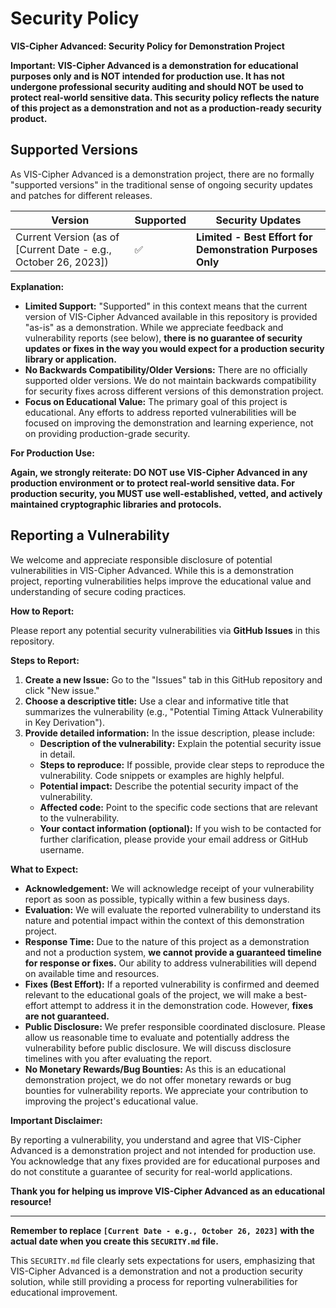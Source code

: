 # Security Policy

**VIS-Cipher Advanced: Security Policy for Demonstration Project**

**Important: VIS-Cipher Advanced is a demonstration for educational purposes only and is NOT intended for production use. It has not undergone professional security auditing and should NOT be used to protect real-world sensitive data. This security policy reflects the nature of this project as a demonstration and not as a production-ready security product.**

## Supported Versions

As VIS-Cipher Advanced is a demonstration project, there are no formally "supported versions" in the traditional sense of ongoing security updates and patches for different releases.

| Version | Supported          | Security Updates |
| ------- | ------------------ | ---------------- |
| Current Version (as of [Current Date - e.g., October 26, 2023]) | :white_check_mark: | **Limited - Best Effort for Demonstration Purposes Only** |

**Explanation:**

*   **Limited Support:**  "Supported" in this context means that the current version of VIS-Cipher Advanced available in this repository is provided "as-is" as a demonstration.  While we appreciate feedback and vulnerability reports (see below), **there is no guarantee of security updates or fixes in the way you would expect for a production security library or application.**
*   **No Backwards Compatibility/Older Versions:**  There are no officially supported older versions. We do not maintain backwards compatibility for security fixes across different versions of this demonstration project.
*   **Focus on Educational Value:**  The primary goal of this project is educational. Any efforts to address reported vulnerabilities will be focused on improving the demonstration and learning experience, not on providing production-grade security.

**For Production Use:**

**Again, we strongly reiterate: DO NOT use VIS-Cipher Advanced in any production environment or to protect real-world sensitive data. For production security, you MUST use well-established, vetted, and actively maintained cryptographic libraries and protocols.**

## Reporting a Vulnerability

We welcome and appreciate responsible disclosure of potential vulnerabilities in VIS-Cipher Advanced.  While this is a demonstration project, reporting vulnerabilities helps improve the educational value and understanding of secure coding practices.

**How to Report:**

Please report any potential security vulnerabilities via **GitHub Issues** in this repository.

**Steps to Report:**

1.  **Create a new Issue:** Go to the "Issues" tab in this GitHub repository and click "New issue."
2.  **Choose a descriptive title:**  Use a clear and informative title that summarizes the vulnerability (e.g., "Potential Timing Attack Vulnerability in Key Derivation").
3.  **Provide detailed information:** In the issue description, please include:
    *   **Description of the vulnerability:** Explain the potential security issue in detail.
    *   **Steps to reproduce:** If possible, provide clear steps to reproduce the vulnerability. Code snippets or examples are highly helpful.
    *   **Potential impact:** Describe the potential security impact of the vulnerability.
    *   **Affected code:**  Point to the specific code sections that are relevant to the vulnerability.
    *   **Your contact information (optional):** If you wish to be contacted for further clarification, please provide your email address or GitHub username.

**What to Expect:**

*   **Acknowledgement:** We will acknowledge receipt of your vulnerability report as soon as possible, typically within a few business days.
*   **Evaluation:** We will evaluate the reported vulnerability to understand its nature and potential impact within the context of this demonstration project.
*   **Response Time:**  Due to the nature of this project as a demonstration and not a production system, **we cannot provide a guaranteed timeline for response or fixes.** Our ability to address vulnerabilities will depend on available time and resources.
*   **Fixes (Best Effort):**  If a reported vulnerability is confirmed and deemed relevant to the educational goals of the project, we will make a best-effort attempt to address it in the demonstration code. However, **fixes are not guaranteed.**
*   **Public Disclosure:** We prefer responsible coordinated disclosure. Please allow us reasonable time to evaluate and potentially address the vulnerability before public disclosure. We will discuss disclosure timelines with you after evaluating the report.
*   **No Monetary Rewards/Bug Bounties:** As this is an educational demonstration project, we do not offer monetary rewards or bug bounties for vulnerability reports. We appreciate your contribution to improving the project's educational value.

**Important Disclaimer:**

By reporting a vulnerability, you understand and agree that VIS-Cipher Advanced is a demonstration project and not intended for production use. You acknowledge that any fixes provided are for educational purposes and do not constitute a guarantee of security for real-world applications.

**Thank you for helping us improve VIS-Cipher Advanced as an educational resource!**

---

**Remember to replace `[Current Date - e.g., October 26, 2023]` with the actual date when you create this `SECURITY.md` file.**

This `SECURITY.md` file clearly sets expectations for users, emphasizing that VIS-Cipher Advanced is a demonstration and not a production security solution, while still providing a process for reporting vulnerabilities for educational improvement.
